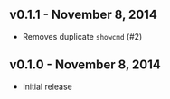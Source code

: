## v0.1.1 - November 8, 2014

* Removes duplicate `showcmd` (#2)

## v0.1.0 - November 8, 2014

* Initial release
